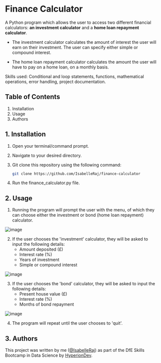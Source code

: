 # Finance Calculator
A Python program which allows the user to access two different financial calculators: **an investment calculator** and a **home loan repayment calculator**.

- The investment calculator calculates the amount of interest the user will earn on their investment. The user can specify either simple or compound interest. 

- The home loan repayment calculator calculates the amount the user will have to pay on a home loan, on a monthly basis.

Skills used: Conditional and loop statements, functions, mathematical operations, error handling, project documentation.

## Table of Contents
1. Installation
2. Usage
3. Authors

## 1. Installation
1. Open your terminal/command prompt.
   
2. Navigate to your desired directory.
   
3. Git clone this repository using the following command:

   ```bash
   git clone https://github.com/IsabelleRaj/finance-calculator
   ```
4. Run the finance_calculator.py file.

## 2. Usage
1. Running the program will prompt the user with the menu, of which they can choose either the investment or bond (home loan repayment) calculator.

![image](https://github.com/IsabelleRaj/finance-calculator/assets/119440782/5f95fd48-b81b-4265-a237-2ecc6849e340)

2. If the user chooses the 'investment' calculator, they will be asked to input the following details:
   - Amount deposited (£)
   - Interest rate (%)
   - Years of investment
   - Simple or compound interest

![image](https://github.com/IsabelleRaj/finance-calculator/assets/119440782/25d1d92a-a93b-4592-b231-851e12bceee5)

3. If the user chooses the 'bond' calculator, they will be asked to input the following details:
   - Present house value (£)
   - Interest rate (%)
   - Months of bond repayment

![image](https://github.com/IsabelleRaj/finance-calculator/assets/119440782/f2cd6718-c095-4195-bf15-447ae1548f93)

4. The program will repeat until the user chooses to 'quit'. 

## 3. Authors
This project was written by me ([@IsabelleRaj](https://github.com/IsabelleRaj)) as part of the DfE Skills Bootcamp in Data Science by [HyperionDev](https://www.hyperiondev.com/).
